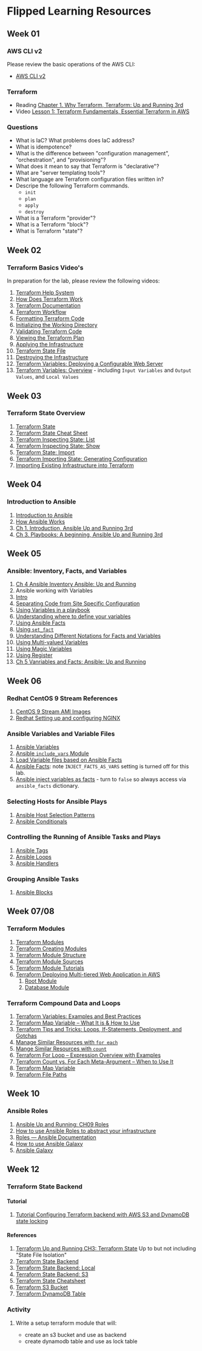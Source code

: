 # Flipped Learning Resources

## Week 01

### AWS CLI v2

Please review the basic operations of the AWS CLI:

- [AWS CLI v2](https://docs.aws.amazon.com/cli/latest/userguide/cli-chap-welcome.html)

### Terraform

- Reading
  [Chapter 1. Why Terraform, Terraform: Up and Running 3rd](https://learning.oreilly.com/library/view/terraform-up-and/9781098116736/ch01.html)
- Video
  [Lesson 1: Terraform Fundamentals, Essential Terraform in AWS](https://learning.oreilly.com/course/essential-terraform-in/9780138312244/)

### Questions

- What is IaC? What problems does IaC address?
- What is idempotence?
- What is the difference between "configuration management", "orchestration",
  and "provisioning"?
- What does it mean to say that Terraform is "declarative"?
- What are "server templating tools"?
- What language are Terraform configuration files written in?
- Descripe the following Terraform commands.
  - `init`
  - `plan`
  - `apply`
  - `destroy`
- What is a Terraform "provider"?
- What is a Terraform "block"?
- What is Terraform "state"?

## Week 02

### Terraform Basics Video's

In preparation for the lab, please review the following videos:

1. [Terraform Help System](https://learning.oreilly.com/videos/essential-terraform-in/9780138312244/9780138312244-ETA1_01_01_05/)
1. [How Does Terraform Work](https://learning.oreilly.com/videos/essential-terraform-in/9780138312244/9780138312244-ETA1_01_01_05/)
1. [Terraform Documentation](https://learning.oreilly.com/videos/essential-terraform-in/9780138312244/9780138312244-ETA1_01_01_06/)
1. [Terraform Workflow](https://learning.oreilly.com/videos/essential-terraform-in/9780138312244/9780138312244-ETA1_01_01_07/)
1. [Formatting Terraform Code](https://learning.oreilly.com/videos/essential-terraform-in/9780138312244/9780138312244-ETA1_01_02_03/)
1. [Initializing the Working Directory](https://learning.oreilly.com/videos/essential-terraform-in/9780138312244/9780138312244-ETA1_01_02_04/)
1. [Validating Terraform Code](https://learning.oreilly.com/videos/essential-terraform-in/9780138312244/9780138312244-ETA1_01_02_05/)
1. [Viewing the Terraform Plan](https://learning.oreilly.com/videos/essential-terraform-in/9780138312244/9780138312244-ETA1_01_02_06/)
1. [Applying the Infrastructure](https://learning.oreilly.com/videos/essential-terraform-in/9780138312244/9780138312244-ETA1_01_02_07/)
1. [Terraform State File](https://learning.oreilly.com/videos/essential-terraform-in/9780138312244/9780138312244-ETA1_01_02_08/)
1. [Destroying the Infrastructure](https://learning.oreilly.com/videos/essential-terraform-in/9780138312244/9780138312244-ETA1_01_02_08/)
1. [Terraform Variables: Deploying a Configurable Web Server](https://learning.oreilly.com/library/view/terraform-up-and/9781098116736/ch02.html#idm46165915172384)
1. [Terraform Variables: Overview](https://developer.hashicorp.com/terraform/language/values) -
   including `Input Variables` and `Output Values`, and `Local Values`

## Week 03

### Terraform State Overview

1. [Terraform State](https://developer.hashicorp.com/terraform/language/state)
1. [Terraform State Cheat Sheet](attachments/terraform-state-cheat-sheet.pdf)
1. [Terraform Inspecting State: List](https://developer.hashicorp.com/terraform/cli/commands/state/list)
1. [Terraform Inspecting State: Show](https://developer.hashicorp.com/terraform/cli/commands/state/show)
1. [Terraform State: Import](https://developer.hashicorp.com/terraform/language/import)
1. [Terraform Importing State: Generating Configuration](https://developer.hashicorp.com/terraform/language/import/generating-configuration)
1. [Importing Existing Infrastructure into Terraform](https://spacelift.io/blog/importing-exisiting-infrastructure-into-terraform)

## Week 04

### Introduction to Ansible

1. [Introduction to Ansible](https://learning.oreilly.com/videos/ansible-and-ansible-playbooks/9781835084182/9781835084182-video1_1/)
1. [How Ansible Works](https://learning.oreilly.com/videos/ansible-and-ansible-playbooks/9781835084182/9781835084182-video1_3/)
1. [Ch 1. Introduction, Ansible Up and Running 3rd](https://learning.oreilly.com/library/view/ansible-up-and/9781098109141/ch01.html)
1. [Ch 3. Playbooks: A beginning, Ansible Up and Running 3rd](https://learning.oreilly.com/library/view/ansible-up-and/9781098109141/ch03.html)

## Week 05

### Ansible: Inventory, Facts, and Variables

1. [Ch 4 Ansible Inventory Ansible: Up and Running](https://learning.oreilly.com/library/view/ansible-up-and/9781098109141/ch04.html)
1. Ansible working with Variables
1. [Intro](https://learning.oreilly.com/videos/ansible-core-concepts/9780135391662/9780135391662-ANS1_02_06_00/)
1. [Separating Code from Site Specific Configuration](https://learning.oreilly.com/videos/ansible-core-concepts/9780135391662/9780135391662-ANS1_02_06_01/)
1. [Using Variables in a playbook](https://learning.oreilly.com/videos/ansible-core-concepts/9780135391662/9780135391662-ANS1_02_06_02/)
1. [Understanding where to define your variables](https://learning.oreilly.com/videos/ansible-core-concepts/9780135391662/9780135391662-ANS1_02_06_02/)
1. [Using Ansible Facts](https://learning.oreilly.com/videos/ansible-core-concepts/9780135391662/9780135391662-ANS1_02_06_02/)
1. [Using `set_fact`](https://learning.oreilly.com/videos/ansible-core-concepts/9780135391662/9780135391662-ANS1_02_06_05/)
1. [Understanding Different Notations for Facts and Variables](https://learning.oreilly.com/videos/ansible-core-concepts/9780135391662/9780135391662-ANS1_02_06_06/)
1. [Using Multi-valued Variables](https://learning.oreilly.com/videos/ansible-core-concepts/9780135391662/9780135391662-ANS1_02_06_07/)
1. [Using Magic Variables](https://learning.oreilly.com/videos/ansible-core-concepts/9780135391662/9780135391662-ANS1_02_06_08/)
1. [Using Register](https://learning.oreilly.com/videos/ansible-core-concepts/9780135391662/9780135391662-ANS1_02_06_09/)
1. [Ch 5 Vanriables and Facts: Ansible: Up and Running](https://learning.oreilly.com/library/view/ansible-up-and/9781098109141/ch05.html)

## Week 06

### Redhat CentOS 9 Stream References

1. [CentOS 9 Stream AMI Images](https://www.centos.org/download/aws-images/)
1. [Redhat Setting up and configuring NGINX](https://docs.redhat.com/en/documentation/red_hat_enterprise_linux/9/html/deploying_web_servers_and_reverse_proxies/setting-up-and-configuring-nginx_deploying-web-servers-and-reverse-proxies)

### Ansible Variables and Variable Files

1. [Ansible Variables](https://docs.ansible.com/ansible/latest/playbook_guide/playbooks_variables.html#defining-variables-in-included-files-and-roles)
1. [Ansible `include_vars` Module](https://docs.ansible.com/ansible/latest/collections/ansible/builtin/include_vars_module.html)
1. [Load Variable files based on Ansible Facts](https://kirito174.medium.com/load-var-files-based-on-ansible-facts-bed963999332)
1. [Ansible Facts](https://docs.ansible.com/ansible/latest/playbook_guide/playbooks_vars_facts.html):
   note `INJECT_FACTS_AS_VARS` setting is turned off for this lab.
1. [Ansible inject variables as facts](https://docs.ansible.com/ansible/latest/reference_appendices/config.html#inject-facts-as-vars) -
   turn to `false` so always access via `ansible_facts` dictionary.

### Selecting Hosts for Ansible Plays

1. [Ansible Host Selection Patterns](https://docs.ansible.com/ansible/latest/inventory_guide/intro_patterns.html)
1. [Ansible Conditionals](https://docs.ansible.com/ansible/latest/playbook_guide/playbooks_conditionals.html)

### Controlling the Running of Ansible Tasks and Plays

1. [Ansible Tags](https://docs.ansible.com/ansible/latest/playbook_guide/playbooks_tags.html)
1. [Ansible Loops](https://docs.ansible.com/ansible/latest/playbook_guide/playbooks_loops.html)
1. [Ansible Handlers](https://docs.ansible.com/ansible/latest/playbook_guide/playbooks_handlers.html)

### Grouping Ansible Tasks

1. [Ansible Blocks](https://docs.ansible.com/ansible/latest/playbook_guide/playbooks_blocks.html)

## Week 07/08

### Terraform Modules

1. [Terraform Modules](https://learning.oreilly.com/library/view/terraform-up-and/9781098116736/ch04.html)
1. [Terraform Creating Modules](https://developer.hashicorp.com/terraform/language/modules/develop)
1. [Terraform Module Structure](https://developer.hashicorp.com/terraform/language/modules/develop/structure)
1. [Terraform Module Sources](https://developer.hashicorp.com/terraform/language/modules/sources)
1. [Terraform Module Tutorials](https://developer.hashicorp.com/terraform/tutorials/modules)
1. [Terraform Deploying Multi-tiered Web Application in AWS](https://learning.oreilly.com/videos/terraform-in-action/9781617296895VE/9781617296895VE-TFIAc4s1/)
   1. [Root Module](https://learning.oreilly.com/videos/terraform-in-action/9781617296895VE/9781617296895VE-TFIAc4s2/)
   1. [Database Module](https://learning.oreilly.com/videos/terraform-in-action/9781617296895VE/9781617296895VE-TFIAc4s3/)

### Terraform Compound Data and Loops

1. [Terraform Variables: Examples and Best Practices](https://spacelift.io/blog/how-to-use-terraform-variables)
1. [Terraform Map Variable – What It is & How to Use](https://spacelift.io/blog/terraform-map-variable)
1. [Terraform Tips and Tricks: Loops, If-Statements, Deployment, and Gotchas](https://learning.oreilly.com/library/view/terraform-up-and/9781098116736/ch05.html)
1. [Manage Similar Resources with `for each`](https://developer.hashicorp.com/terraform/tutorials/configuration-language/for-each)
1. [Mange Similar Resources with `count`](https://developer.hashicorp.com/terraform/tutorials/configuration-language/count)
1. [Terraform For Loop – Expression Overview with Examples](https://spacelift.io/blog/terraform-for-loop)
1. [Terraform Count vs. For Each Meta-Argument – When to Use It](https://spacelift.io/blog/terraform-count-for-each)
1. [Terraform Map Variable](https://spacelift.io/blog/terraform-map-variable)
1. [Terraform File Paths](https://spacelift.io/blog/terraform-path)

## Week 10

### Ansible Roles

1. [Ansible Up and Running: CH09 Roles](https://learning.oreilly.com/library/view/ansible-up-and/9781098109141/ch09.html)
1. [How to use Ansible Roles to abstract your infrastructure](https://www.digitalocean.com/community/tutorials/how-to-use-ansible-roles-to-abstract-your-infrastructure-environment)
1. [Roles — Ansible Documentation](https://docs.ansible.com/ansible/latest/playbook_guide/playbooks_reuse_roles.html)
1. [How to use Ansible Galaxy](https://www.redhat.com/sysadmin/ansible-galaxy-intro)
1. [Ansible Galaxy](https://galaxy.ansible.com/)

## Week 12

### Terraform State Backend

#### Tutorial

1. [Tutorial Configuring Terraform backend with AWS S3 and DynamoDB state locking](https://dev.to/bhusein/configuring-terraform-backend-with-aws-s3-and-dynamodb-state-locking-96l)

#### References
1. [Terraform Up and Running CH3: Terraform State](https://learning.oreilly.com/library/view/terraform-up-and/9781098116736/ch03.html) Up to but not including "State File Isolation"
1. [Terraform State Backend](https://developer.hashicorp.com/terraform/language/settings/backends/configuration)
1. [Terraform State Backend: Local](https://developer.hashicorp.com/terraform/language/settings/backends/local)
1. [Terraform State Backend: S3](https://developer.hashicorp.com/terraform/language/settings/backends/s3)
1. [Terraform State Cheatsheet](/attachments/terraform_state_cheat-sheet.pdf)
1. [Terraform S3 Bucket](https://registry.terraform.io/providers/hashicorp/aws/latest/docs/resources/s3_bucket)
1. [Terraform DynamoDB Table](https://registry.terraform.io/providers/hashicorp/aws/latest/docs/resources/dynamodb_table)

### Activity

1. Write a setup terraform module that will:

   - create an s3 bucket and use as backend
   - create dynamodb table and use as lock table
